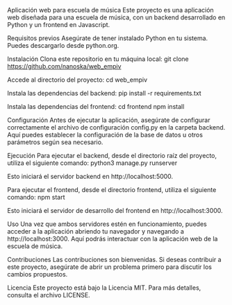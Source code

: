 Aplicación web para escuela de música
Este proyecto es una aplicación web diseñada para una escuela de música, con un backend desarrollado en Python y un frontend en Javascript.

Requisitos previos
Asegúrate de tener instalado Python en tu sistema. Puedes descargarlo desde python.org.

Instalación
Clona este repositorio en tu máquina local:
git clone https://github.com/nanoska/web_empiv

Accede al directorio del proyecto:
cd web_empiv

Instala las dependencias del backend:
pip install -r requirements.txt

Instala las dependencias del frontend:
cd frontend npm install

Configuración
Antes de ejecutar la aplicación, asegúrate de configurar correctamente el archivo de configuración config.py en la carpeta backend. Aquí puedes establecer la configuración de la base de datos u otros parámetros según sea necesario.

Ejecución
Para ejecutar el backend, desde el directorio raíz del proyecto, utiliza el siguiente comando:
python3 manage.py runserver

Esto iniciará el servidor backend en http://localhost:5000.

Para ejecutar el frontend, desde el directorio frontend, utiliza el siguiente comando:
npm start

Esto iniciará el servidor de desarrollo del frontend en http://localhost:3000.

Uso
Una vez que ambos servidores estén en funcionamiento, puedes acceder a la aplicación abriendo tu navegador y navegando a http://localhost:3000. Aquí podrás interactuar con la aplicación web de la escuela de música.

Contribuciones
Las contribuciones son bienvenidas. Si deseas contribuir a este proyecto, asegúrate de abrir un problema primero para discutir los cambios propuestos.

Licencia
Este proyecto está bajo la Licencia MIT. Para más detalles, consulta el archivo LICENSE.

